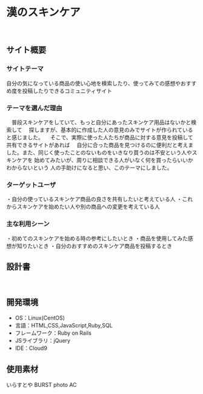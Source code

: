 # 漢のスキンケア
​
## サイト概要
### サイトテーマ
自分の気になっている商品の使い心地を検索したり、使ってみての感想やおすすめ度を投稿したりできるコミュニティサイト
​
### テーマを選んだ理由
　普段スキンケアをしていて、もっと自分にあったスキンケア用品はないかと検索して
　探しますが、基本的に作成した人の意見のみでサイトが作られていると感じました。
　そこで、実際に使った人たちが商品に対する意見を投稿して共有できるサイトがあれば
　自分に合った商品を見つけるのに便利だと考えました。また、同じく使ったことのないものをいきなり買うのは不安という人やスキンケアを
始めてみたいが、周りに相談できる人がいなく何を買ったらいいかわからないという
人の手助けになると思い、このテーマにしました。

### ターゲットユーザ
・自分の使っているスキンケア商品の良さを共有したいと考えている人
・これからスキンケアを始めたい人や別の商品への変更を考えている人
​
### 主な利用シーン
・初めてのスキンケアを始める時の参考にしたいとき
・商品を使用してみた感想が知りたいとき
・自分のおすすめのスキンケア商品を投稿するとき
​
## 設計書
​
## 開発環境
- OS：Linux(CentOS)
- 言語：HTML,CSS,JavaScript,Ruby,SQL
- フレームワーク：Ruby on Rails
- JSライブラリ：jQuery
- IDE：Cloud9
​
## 使用素材
いらすとや
BURST
photo AC